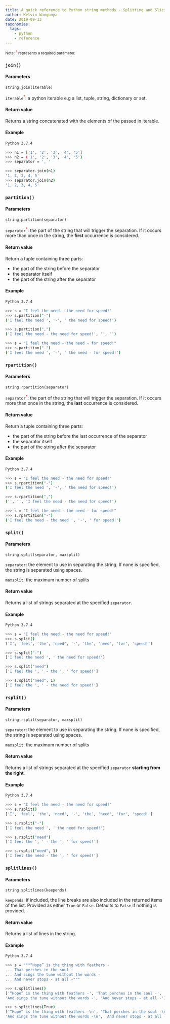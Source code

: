 ```yaml
---
title: A quick reference to Python string methods - Splitting and Slicing
author: Kelvin Wangonya
date: 2019-09-13
taxonomies:
  tags:
    - python
    - reference
---
```


<small>Note: <sup style="color: red">\*</sup> represents a required parameter.</small>

### `join()`

#### Parameters

```python
string.join(iterable)
```

`iterable`<sup style="color: red">\*</sup>: a python iterable e.g a list, tuple, string, dictionary or set.

#### Return value

Returns a string concatenated with the elements of the passed in iterable.

<!--more-->

#### Example

```bash
Python 3.7.4

>>> n1 = ['1', '2', '3', '4', '5']
>>> n2 = ('1', '2', '3', '4', '5')
>>> separator = ', '

>>> separator.join(n1)
'1, 2, 3, 4, 5'
>>> separator.join(n2)
'1, 2, 3, 4, 5'
```

### `partition()`

#### Parameters

```python
string.partition(separator)
```

`separator`<sup style="color: red">\*</sup>: the part of the string that will trigger the separation. If it
occurs more than once in the string, the **first** occurrence is considered.

#### Return value

Return a tuple containing three parts:

- the part of the string before the separator
- the separator itself
- the part of the string after the separator

#### Example

```bash
Python 3.7.4

>>> s = "I feel the need - the need for speed!"
>>> s.partition("-")
('I feel the need ', '-', ' the need for speed!')

>>> s.partition(",")
('I feel the need - the need for speed!', '', '')

>>> s = "I feel the need - the need - for speed!"
>>> s.partition("-")
('I feel the need ', '-', ' the need - for speed!')
```

### `rpartition()`

#### Parameters

```python
string.rpartition(separator)
```

`separator`<sup style="color: red">\*</sup>: the part of the string that will trigger the separation. If it
occurs more than once in the string, the **last** occurrence is considered.

#### Return value

Return a tuple containing three parts:

- the part of the string before the last occurrence of the separator
- the separator itself
- the part of the string after the separator

#### Example

```bash
Python 3.7.4

>>> s = "I feel the need - the need for speed!"
>>> s.rpartition("-")
('I feel the need ', '-', ' the need for speed!')

>>> s.rpartition(",")
('', '', 'I feel the need - the need for speed!')

>>> s = "I feel the need - the need - for speed!"
>>> s.rpartition("-")
('I feel the need - the need ', '-', ' for speed!')
```

### `split()`

#### Parameters

```python
string.split(separator, maxsplit)
```

`separator`: the element to use in separating the string. If none is specified, the string is
separated using spaces.

`maxsplit`: the maximum number of splits

#### Return value

Returns a list of strings separated at the specified `separator`.

#### Example

```bash
Python 3.7.4

>>> s = "I feel the need - the need for speed!"
>>> s.split()
['I', 'feel', 'the', 'need', '-', 'the', 'need', 'for', 'speed!']

>>> s.split("-")
['I feel the need ', ' the need for speed!']

>>> s.split("need")
['I feel the ', ' - the ', ' for speed!']

>>> s.split("need", 1)
['I feel the ', ' - the need for speed!']
```

### `rsplit()`

#### Parameters

```python
string.rsplit(separator, maxsplit)
```

`separator`: the element to use in separating the string. If none is specified, the string is
separated using spaces.

`maxsplit`: the maximum number of splits

#### Return value

Returns a list of strings separated at the specified `separator` **starting from the right**.

#### Example

```bash
Python 3.7.4

>>> s = "I feel the need - the need for speed!"
>>> s.rsplit()
['I', 'feel', 'the', 'need', '-', 'the', 'need', 'for', 'speed!']

>>> s.rsplit("-")
['I feel the need ', ' the need for speed!']

>>> s.rsplit("need")
['I feel the ', ' - the ', ' for speed!']

>>> s.rsplit("need", 1)
['I feel the need - the ', ' for speed!']
```

### `splitlines()`

#### Parameters

```python
string.splitlines(keepends)
```

`keepends`: if included, the line breaks are also included in the returned items of the list.
Provided as either `True` or `False`. Defaults to `False` if nothing is provided.

#### Return value

Returns a list of lines in the string.

#### Example

```bash
Python 3.7.4

>>> s = """“Hope” is the thing with feathers -
... That perches in the soul -
... And sings the tune without the words -
... And never stops - at all -"""

>>> s.splitlines()
['“Hope” is the thing with feathers -', 'That perches in the soul -',
'And sings the tune without the words -', 'And never stops - at all -']

>>> s.splitlines(True)
['“Hope” is the thing with feathers -\n', 'That perches in the soul -\n',
'And sings the tune without the words -\n', 'And never stops - at all -']
```

